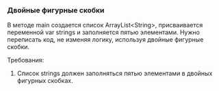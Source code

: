 
### Двойные фигурные скобки

В методе main создается список ArrayList&lt;String&gt;, присваивается переменной var strings и заполняется пятью элементами.
Нужно переписать код, не изменяя логику, используя двойные фигурные скобки.


Требования:
1.	Список strings должен заполняться пятью элементами в двойных фигурных скобках.


